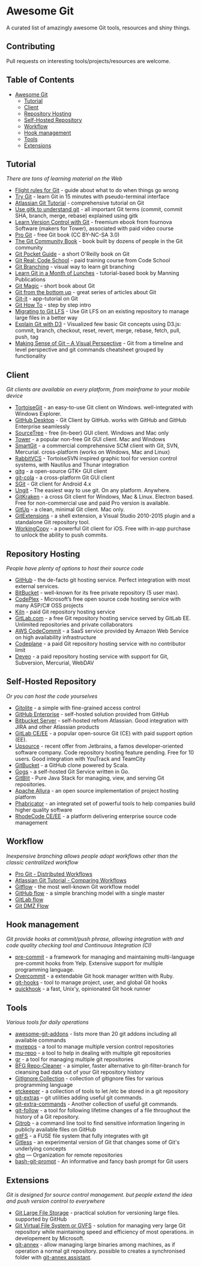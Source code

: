 # Awesome Git
A curated list of amazingly awesome Git tools, resources and shiny things.

## Contributing
Pull requests on interesting tools/projects/resources are welcome.

## Table of Contents
- [Awesome Git](#awesome-git)
	- [Tutorial](#tutorial)
  - [Client](#client)
  - [Repository Hosting](#repository-hosting)
  - [Self-Hosted Repository](#self-hosted-repository)
  - [Workflow](#workflow)
  - [Hook management](#hook-management)
  - [Tools](#tools)
  - [Extensions](#extensions)

## Tutorial
*There are tons of learning material on the Web*

* [Flight rules for Git](https://github.com/k88hudson/git-flight-rules) - guide about what to do when things go wrong
* [Try Git](https://try.github.io/) - learn Git in 15 minutes with pseudo-terminal interface
* [Atlassian Git Tutorial](https://www.atlassian.com/git/tutorials/) - comprehensive tutorial on Git
* [Use gitk to understand git](https://lostechies.com/joshuaflanagan/2010/09/03/use-gitk-to-understand-git/) - all important Git terms (commit, commit SHA, branch, merge, rebase) explained using gitk
* [Learn Version Control with Git](https://www.git-tower.com/learn/) - freemium ebook from fournova Software (makers for Tower), associated with paid video course
* [Pro Git](https://git-scm.com/book/) - free Git book (CC BY-NC-SA 3.0)
* [The Git Community Book](https://schacon.github.io/gitbook/) - book built by dozens of people in the Git community
* [Git Pocket Guide](http://chimera.labs.oreilly.com/books/1230000000561) - a short O'Reilly book on Git
* [Git Real: Code School](https://www.codeschool.com/courses/git-real/) - paid training course from Code School
* [Git Branching](http://pcottle.github.io/learnGitBranching/) - visual way to learn git branching
* [Learn Git in a Month of Lunches](https://www.manning.com/books/learn-git-in-a-month-of-lunches) - tutorial-based book by Manning Publications
* [Git Magic](http://www-cs-students.stanford.edu/~blynn/gitmagic/index.html) - short book about Git
* [Git from the bottom up](https://jwiegley.github.io/git-from-the-bottom-up/) - great series of articles about Git
* [Git-it](https://github.com/jlord/git-it-electron) - app-tutorial on Git
* [Git How To](http://githowto.com) - step by step intro
* [Migrating to Git LFS](http://vooban.com/en/tips-articles-geek-stuff/migrating-to-git-lfs-for-developing-deep-learning-applications-with-large-files/) - Use Git LFS on an existing repository to manage large files in a better way
* [Explain Git with D3](http://onlywei.github.io/explain-git-with-d3/) - Visualized few basic Git concepts using D3.js: commit, branch, checkout, reset, revert, merge, rebase, fetch, pull, push, tag
* [Making Sense of Git – A Visual Perspective](https://appendto.com/2015/06/making-sense-of-git-a-visual-perspective/) - Git from a timeline and level perspective and git commands cheatsheet grouped by functionality

## Client
*Git clients are available on every platform, from mainframe to your mobile device*

* [TortoiseGit](https://tortoisegit.org/) - an easy-to-use Git client on Windows. well-integrated with Windows Explorer.
* [GitHub Desktop](https://desktop.github.com/) - Git Client by GitHub. works with GitHub and GitHub Enterprise seamlessly
* [SourceTree](https://www.sourcetreeapp.com/) - free (in-beer) GUI client. Windows and Mac only
* [Tower](http://www.git-tower.com/) - a popular non-free Git GUI client. Mac and Windows
* [SmartGit](http://www.syntevo.com/smartgit/) - a commercial comprehensive SCM client with Git, SVN, Mercurial. cross-platform (works on Windows, Mac and Linux)
* [RabbitVCS](http://rabbitvcs.org/) - TortoiseSVN inspired graphic tool for version control systems, with Nautilus and Thunar integration
* [gitg](https://wiki.gnome.org/Apps/Gitg/) - a open-source GTK+ GUI client
* [git-cola](http://git-cola.github.io/) - a cross-platform Git GUI client
* [SGit](https://github.com/sheimi/SGit) - Git client for Android 4.x
* [Ungit](https://github.com/FredrikNoren/ungit) - The easiest way to use git. On any platform. Anywhere.
* [GitKraken](https://www.gitkraken.com/) - a cross Git client for Windows, Mac & Linux. Electron based. Free for non-commercial use and paid Pro version is available.
* [GitUp](http://gitup.co) - a clean, minimal Git client. Mac only.
* [GitExtensions](https://gitextensions.github.io/) - a shell extension, a Visual Studio 2010-2015 plugin and a standalone Git repository tool.
* [WorkingCopy](https://workingcopyapp.com) - a powerful Git client for iOS. Free with in-app purchase to unlock the ability to push commits.

## Repository Hosting
*People have plenty of options to host their source code*

* [GitHub](http://github.com/) - the de-facto git hosting service. Perfect integration with most external services.
* [BitBucket](http://bitbucket.org/) - well-known for its free private repository (5 user max).
* [CodePlex](https://www.codeplex.com/) - Microsoft’s free open source code hosting service with many ASP/C# OSS projects
* [Kiln](https://www.fogcreek.com/kiln/) - paid Git repository hosting service
* [GitLab.com](https://about.gitlab.com/gitlab-com/) - a free Git repository hosting service served by GitLab EE. Unlimited repositories and private collaborators
* [AWS CodeCommit](https://aws.amazon.com/codecommit/) - a SaaS service provided by Amazon Web Service on high availability infrastructure
* [Codeplane](https://codeplane.com/) - a paid Git repository hosting service with no contributor limit
* [Deveo](https://deveo.com/) - a paid repository hosting service with support for Git, Subversion, Mercurial, WebDAV

## Self-Hosted Repository
*Or you can host the code yourselves*

* [Gitolite](http://gitolite.com/gitolite/) - a simple with fine-grained access control
* [GitHub Enterprise](https://enterprise.github.com/) - self-hosted solution provided from GitHub
* [Bitbucket Server](https://www.atlassian.com/software/bitbucket/server) - self-hosted refrom Atlassian. Good integration with JIRA and other Atlassian products
* [GitLab CE/EE](https://gitlab.com/) - a popular open-source Git (CE) with paid support option (EE).
* [Upsource](https://www.jetbrains.com/upsource) - recent offer from Jetbrains, a famos developer-oriented software company. Code repository hosting feature pending. Free for 10 users. Good integration with YouTrack and TeamCity
* [GitBucket](https://github.com/takezoe/gitbucket/) - a GitHub clone powered by Scala.
* [Gogs](http://gogs.io/) - a self-hosted Git Service written in Go.
* [GitBlit](http://gitblit.com/) - Pure Java Stack for managing, view, and serving Git repositories.
* [Apache Allura](https://allura.apache.org/) - an open source implementation of project hosting platform
* [Phabricator](https://www.phacility.com/) - an integrated set of powerful tools to help companies build higher quality software
* [RhodeCode CE/EE](https://rhodecode.com/) - a platform delivering enterprise source code management

## Workflow
*Inexpensive branching allows people adopt workflows other than the classic centralilzed workflow*

* [Pro Git - Distributed Workflows](https://git-scm.com/book/it/v2/Distributed-Git-Distributed-Workflows)
* [Atlassian Git Tutorial - Comparing Workflows](https://www.atlassian.com/git/tutorials/comparing-workflows)
* [Gitflow](http://nvie.com/posts/a-successful-git-branching-model/) - the most well-known Git workflow model
* [GitHub flow](http://scottchacon.com/2011/08/31/github-flow.html) - a simple branching model with a single master
* [GitLab flow](https://about.gitlab.com/2014/09/29/gitlab-flow/)
* [Git DMZ Flow](https://gist.github.com/djspiewak/9f2f91085607a4859a66)

## Hook management
*Git provide hooks at commit/push phrase, allowing integration with and code quality checking tool and Continuous Integration (CI)*

* [pre-commit](http://pre-commit.com/) - a framework for managing and maintaining multi-language pre-commit hooks from Yelp. Extensive support for multiple programming language.
* [Overcommit](https://github.com/brigade/overcommit/) - a extendable Git hook manager written with Ruby.
* [git-hooks](https://github.com/icefox/git-hooks/) - tool to manage project, user, and global Git hooks
* [quickhook](https://github.com/dirk/quickhook/) - a fast, Unix'y, opinionated Git hook runner

## Tools
*Various tools for daily operations*

* [awesome-git-addons](https://github.com/stevemao/awesome-git-addons) - lists more than 20 git addons including all available commands
* [myrepos](https://myrepos.branchable.com/) - a tool to manage multiple version control repositories
* [mu-repo](http://fabioz.github.io/mu-repo/) - a tool to help in dealing with multiple git repositories
* [gr](http://mixu.net/gr/) - a tool for managing multiple git repositories
* [BFG Repo-Cleaner](https://rtyley.github.io/bfg-repo-cleaner/) - a simpler, faster alternative to git-filter-branch for cleansing bad data out of your Git repository history
* [GitIgnore Collection](https://github.com/github/gitignore) - collection of gitignore files for various programming language
* [etckeeper](http://etckeeper.branchable.com/) - a collection of tools to let /etc be stored in a git repository
* [git-extras](https://github.com/tj/git-extras) – git utilities adding useful git commands.
* [git-extra-commands](https://github.com/unixorn/git-extra-commands) - Another collection of useful git commands.
* [git-follow](https://github.com/nickolasburr/git-follow) - a tool for following lifetime changes of a file throughout the history of a Git repository.
* [Gitrob](https://github.com/michenriksen/gitrob) - a command line tool to find sensitive information lingering in publicly available files on GitHub
* [gitFS](https://www.presslabs.com/gitfs/) - a FUSE file system that fully integrates with git
* [Gitless](http://gitless.com/) - an experimental version of Git that changes some of Git's underlying concepts
* [ghq](https://github.com/motemen/ghq) — Organization for remote repositories
* [bash-git-prompt](https://github.com/magicmonty/bash-git-prompt) - An informative and fancy bash prompt for Git users

## Extensions
*Git is designed for source control management. but people extend the idea and push version control to everywhere*

* [Git Large File Storage](https://git-lfs.github.com/) - practical solution for versioning large files. supported by GitHub
* [Git Virtual File System or GVFS](https://github.com/Microsoft/GVFS) - solution for managing very large Git repository while maintaining speed and efficiency of most operations. in developement by Microsoft.
* [git-annex](https://git-annex.branchable.com/) - allow managing large binaries among machines, as if operation a normal git repository. possible to creates a synchronised folder with [git-annex assistant](https://git-annex.branchable.com/assistant/).
